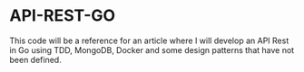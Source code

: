 # API-REST-GO
This code will be a reference for an article where I will develop an API Rest in Go using TDD, MongoDB, Docker and some design patterns that have not been defined.
